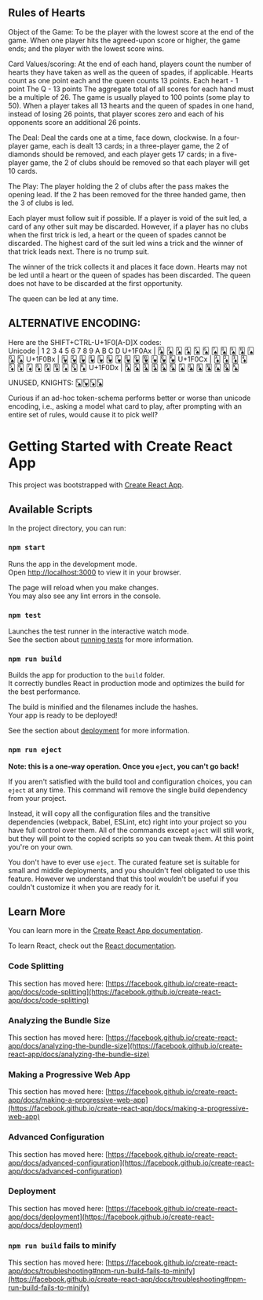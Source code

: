 ## Rules of Hearts
Object of the Game:
To be the player with the lowest score at the end of the game. When one player hits the agreed-upon score or higher, the game ends; and the player with the lowest score wins.

Card Values/scoring:
At the end of each hand, players count the number of hearts they have taken as well as the queen of spades, if applicable. Hearts count as one point each and the queen counts 13 points.
Each heart - 1 point
The Q - 13 points
The aggregate total of all scores for each hand must be a multiple of 26.
The game is usually played to 100 points (some play to 50).
When a player takes all 13 hearts and the queen of spades in one hand, instead of losing 26 points, that player scores zero and each of his opponents score an additional 26 points.

The Deal:
Deal the cards one at a time, face down, clockwise. In a four-player game, each is dealt 13 cards; in a three-player game, the 2 of diamonds should be removed, and each player gets 17 cards; in a five-player game, the 2 of clubs should be removed so that each player will get 10 cards.

The Play:
The player holding the 2 of clubs after the pass makes the opening lead. If the 2 has been removed for the three handed game, then the 3 of clubs is led.

Each player must follow suit if possible. If a player is void of the suit led, a card of any other suit may be discarded. However, if a player has no clubs when the first trick is led, a heart or the queen of spades cannot be discarded. The highest card of the suit led wins a trick and the winner of that trick leads next. There is no trump suit.

The winner of the trick collects it and places it face down. Hearts may not be led until a heart or the queen of spades has been discarded. The queen does not have to be discarded at the first opportunity.

The queen can be led at any time.

## ALTERNATIVE ENCODING:

Here are the SHIFT+CTRL-U+1F0[A-D]X codes:	
Unicode 	|  1    2   3   4   5  6   7  8   9  A   B   C   D
U+1F0Ax	    |  🂡	🂢	🂣	🂤	🂥	🂦	🂧	🂨	🂩	🂪	🂫	🂭	🂮
U+1F0Bx	    |  🂱	🂲	🂳	🂴	🂵	🂶	🂷	🂸	🂹	🂺	🂻	🂽	🂾
U+1F0Cx	    |  🃁	🃂	🃃	🃄	🃅	🃆	🃇	🃈	🃉	🃊	🃋	🃍	🃎
U+1F0Dx	    |  🃑	🃒	🃓	🃔	🃕	🃖	🃗	🃘	🃙	🃚	🃛	🃝	🃞

UNUSED, KNIGHTS: 🂬🂼🃌🃜  

Curious if an ad-hoc token-schema performs better or worse than unicode encoding, i.e., asking a model what card to play, after prompting with an entire set of rules, would cause it to pick well?


# Getting Started with Create React App

This project was bootstrapped with [Create React App](https://github.com/facebook/create-react-app).

## Available Scripts

In the project directory, you can run:

### `npm start`

Runs the app in the development mode.\
Open [http://localhost:3000](http://localhost:3000) to view it in your browser.

The page will reload when you make changes.\
You may also see any lint errors in the console.

### `npm test`

Launches the test runner in the interactive watch mode.\
See the section about [running tests](https://facebook.github.io/create-react-app/docs/running-tests) for more information.

### `npm run build`

Builds the app for production to the `build` folder.\
It correctly bundles React in production mode and optimizes the build for the best performance.

The build is minified and the filenames include the hashes.\
Your app is ready to be deployed!

See the section about [deployment](https://facebook.github.io/create-react-app/docs/deployment) for more information.

### `npm run eject`

**Note: this is a one-way operation. Once you `eject`, you can't go back!**

If you aren't satisfied with the build tool and configuration choices, you can `eject` at any time. This command will remove the single build dependency from your project.

Instead, it will copy all the configuration files and the transitive dependencies (webpack, Babel, ESLint, etc) right into your project so you have full control over them. All of the commands except `eject` will still work, but they will point to the copied scripts so you can tweak them. At this point you're on your own.

You don't have to ever use `eject`. The curated feature set is suitable for small and middle deployments, and you shouldn't feel obligated to use this feature. However we understand that this tool wouldn't be useful if you couldn't customize it when you are ready for it.

## Learn More

You can learn more in the [Create React App documentation](https://facebook.github.io/create-react-app/docs/getting-started).

To learn React, check out the [React documentation](https://reactjs.org/).

### Code Splitting

This section has moved here: [https://facebook.github.io/create-react-app/docs/code-splitting](https://facebook.github.io/create-react-app/docs/code-splitting)

### Analyzing the Bundle Size

This section has moved here: [https://facebook.github.io/create-react-app/docs/analyzing-the-bundle-size](https://facebook.github.io/create-react-app/docs/analyzing-the-bundle-size)

### Making a Progressive Web App

This section has moved here: [https://facebook.github.io/create-react-app/docs/making-a-progressive-web-app](https://facebook.github.io/create-react-app/docs/making-a-progressive-web-app)

### Advanced Configuration

This section has moved here: [https://facebook.github.io/create-react-app/docs/advanced-configuration](https://facebook.github.io/create-react-app/docs/advanced-configuration)

### Deployment

This section has moved here: [https://facebook.github.io/create-react-app/docs/deployment](https://facebook.github.io/create-react-app/docs/deployment)

### `npm run build` fails to minify

This section has moved here: [https://facebook.github.io/create-react-app/docs/troubleshooting#npm-run-build-fails-to-minify](https://facebook.github.io/create-react-app/docs/troubleshooting#npm-run-build-fails-to-minify)
